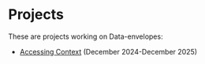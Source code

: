# Projects

These are projects working on Data-envelopes:

* [Accessing Context](https://www.huygens.knaw.nl/en/projecten/accessing-context/) (December 2024-December 2025)
